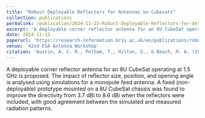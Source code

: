 ```yaml
---
title: "Robust Deployable Reflectors for Antennas on Cubesats"
collection: publications
permalink: /publication/2024-11-15-Robust-Deployable-Reflectors-for-Antennas-on-Cubesats
excerpt: 'A deployable corner reflector antenna for an 8U CubeSat operating at 1.5 GHz is proposed. The impact of reflector size, position, and opening angle is analysed using simulations for a monopole feed antenna. A fixed (non-deployable) prototype mounted on a 8U CubeSat chassis was found to improve the directivity from 3.7 dBi to 8.6 dBi when the reflectors were included, with good agreement between the simulated and measured radiation patterns. '
date: 2024-11-15
paperurl: 'https://research-information.bris.ac.uk/en/publications/robust-deployable-reflectors-for-antennas-on-cubesats'
venue: '42nd ESA Antenna Workshop'
citation: 'Austin, A. C. M., Pelham, T., Hilton, G., & Beach, M. A. (2024). Robust Deployable Reflectors for Antennas on Cubesats. Paper presented at 42nd ESA Antenna Workshop., Noordwijk, Netherlands.'
---
```


A deployable corner reflector antenna for an 8U CubeSat operating at 1.5 GHz is proposed. The impact of reflector size, position, and opening angle is analysed using simulations for a monopole feed antenna. A fixed (non-deployable) prototype mounted on a 8U CubeSat chassis was found to improve the directivity from 3.7 dBi to 8.6 dBi when the reflectors were included, with good agreement between the simulated and measured radiation patterns. 